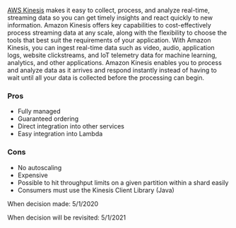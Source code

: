 [AWS Kinesis](https://aws.amazon.com/kinesis/) makes it easy to collect, process, and analyze real-time, streaming data so you can get timely insights and react quickly to new information. Amazon Kinesis offers key capabilities to cost-effectively process streaming data at any scale, along with the flexibility to choose the tools that best suit the requirements of your application. With Amazon Kinesis, you can ingest real-time data such as video, audio, application logs, website clickstreams, and IoT telemetry data for machine learning, analytics, and other applications. Amazon Kinesis enables you to process and analyze data as it arrives and respond instantly instead of having to wait until all your data is collected before the processing can begin.


### Pros
* Fully managed
* Guaranteed ordering
* Direct integration into other services
* Easy integration into Lambda

### Cons
* No autoscaling
* Expensive
* Possible to hit throughput limits on a given partition within a shard easily
* Consumers must use the Kinesis Client Library (Java)

When decision made: 5/1/2020

When decision will be revisited: 5/1/2021